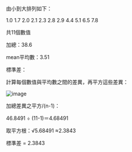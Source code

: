 由小到大排列如下：

1.0
1.7
2.0
2.1
2.3
2.8
2.9
4.4
5.1
6.5
7.8

共11個數值

加總：38.6

mean平均數：3.51

標準差：

計算每個數值與平均數之間的差異，再平方這些差異：

![image](https://github.com/user-attachments/assets/15fd2fde-9321-423e-856b-36ab228ac990)

加總差異之平方/(n-1)：

46.8491 ÷ (11-1)＝4.68491

取平方根：√5.68491 ≈2.3843

標準差 = 2.3843 



